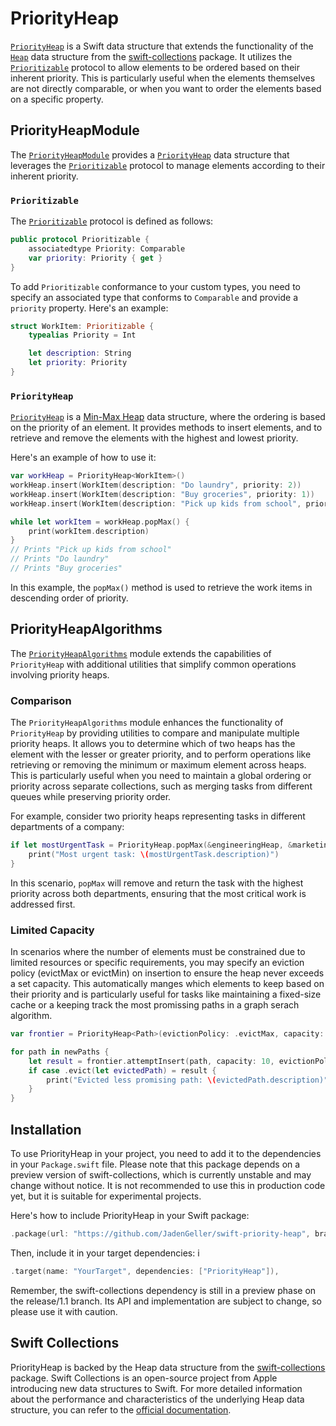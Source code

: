 # PriorityHeap

[`PriorityHeap`](https://jadengeller.github.io/swift-priority-heap/documentation/priorityheapmodule/priorityheap) is a Swift data structure that extends the functionality of the [`Heap`](https://github.com/apple/swift-collections/blob/main/Documentation/Heap.md) data structure from the [swift-collections](https://github.com/apple/swift-collections) package. It utilizes the [`Prioritizable`](https://jadengeller.github.io/swift-priority-heap/documentation/priorityheapmodule/prioritizable) protocol to allow elements to be ordered based on their inherent priority. This is particularly useful when the elements themselves are not directly comparable, or when you want to order the elements based on a specific property.

## PriorityHeapModule

The [`PriorityHeapModule`](https://jadengeller.github.io/swift-priority-heap/documentation/priorityheapmodule) provides a [`PriorityHeap`](https://jadengeller.github.io/swift-priority-heap/documentation/priorityheapmodule/priorityheap) data structure that leverages the [`Prioritizable`](https://jadengeller.github.io/swift-priority-heap/documentation/priorityheapmodule/prioritizable) protocol to manage elements according to their inherent priority.

### `Prioritizable`

The [`Prioritizable`](https://jadengeller.github.io/swift-priority-heap/documentation/priorityheapmodule/prioritizable) protocol is defined as follows:

```swift
public protocol Prioritizable {
    associatedtype Priority: Comparable
    var priority: Priority { get }
}
```

To add `Prioritizable` conformance to your custom types, you need to specify an associated type that conforms to `Comparable` and provide a `priority` property. Here's an example:

```swift
struct WorkItem: Prioritizable {
    typealias Priority = Int

    let description: String
    let priority: Priority
}
```

### `PriorityHeap`

[`PriorityHeap`](https://jadengeller.github.io/swift-priority-heap/documentation/priorityheapmodule/priorityheap) is a [Min-Max Heap](https://en.wikipedia.org/wiki/Min-max_heap) data structure, where the ordering is based on the priority of an element. It provides methods to insert elements, and to retrieve and remove the elements with the highest and lowest priority.

Here's an example of how to use it:

```swift
var workHeap = PriorityHeap<WorkItem>()
workHeap.insert(WorkItem(description: "Do laundry", priority: 2))
workHeap.insert(WorkItem(description: "Buy groceries", priority: 1))
workHeap.insert(WorkItem(description: "Pick up kids from school", priority: 3))

while let workItem = workHeap.popMax() {
    print(workItem.description)
}
// Prints "Pick up kids from school"
// Prints "Do laundry"
// Prints "Buy groceries"
```

In this example, the `popMax()` method is used to retrieve the work items in descending order of priority.

## PriorityHeapAlgorithms

The [`PriorityHeapAlgorithms`](https://jadengeller.github.io/swift-priority-heap/documentation/priorityheapalgorithms) module extends the capabilities of `PriorityHeap` with additional utilities that simplify common operations involving priority heaps.

### Comparison

The `PriorityHeapAlgorithms` module enhances the functionality of `PriorityHeap` by providing utilities to compare and manipulate multiple priority heaps. It allows you to determine which of two heaps has the element with the lesser or greater priority, and to perform operations like retrieving or removing the minimum or maximum element across heaps. This is particularly useful when you need to maintain a global ordering or priority across separate collections, such as merging tasks from different queues while preserving priority order.

For example, consider two priority heaps representing tasks in different departments of a company:

```swift
if let mostUrgentTask = PriorityHeap.popMax(&engineeringHeap, &marketingHeap) {
    print("Most urgent task: \(mostUrgentTask.description)")
}
```

In this scenario, `popMax` will remove and return the task with the highest priority across both departments, ensuring that the most critical work is addressed first.

### Limited Capacity

In scenarios where the number of elements must be constrained due to limited resources or specific requirements, you may specify an eviction policy (evictMax or evictMin) on insertion to ensure the heap never exceeds a set capacity. This automatically manges which elements to keep based on their priority and is particularly useful for tasks like maintaining a fixed-size cache or a keeping track the most promissing paths in a graph serach algorithm.

```swift
var frontier = PriorityHeap<Path>(evictionPolicy: .evictMax, capacity: 10)

for path in newPaths {
    let result = frontier.attemptInsert(path, capacity: 10, evictionPolicy: .evictMax)
    if case .evict(let evictedPath) = result {
        print("Evicted less promising path: \(evictedPath.description)")
    }
}
```

## Installation

To use PriorityHeap in your project, you need to add it to the dependencies in your `Package.swift` file. Please note that this package depends on a preview version of swift-collections, which is currently unstable and may change without notice. It is not recommended to use this in production code yet, but it is suitable for experimental projects.

Here's how to include PriorityHeap in your Swift package:

```swift
.package(url: "https://github.com/JadenGeller/swift-priority-heap", branch: "release/0.4.0")
```

Then, include it in your target dependencies:
i
```swift
.target(name: "YourTarget", dependencies: ["PriorityHeap"]),
```

Remember, the swift-collections dependency is still in a preview phase on the release/1.1 branch. Its API and implementation are subject to change, so please use it with caution.

## Swift Collections

PriorityHeap is backed by the Heap data structure from the [swift-collections](https://github.com/apple/swift-collections) package. Swift Collections is an open-source project from Apple introducing new data structures to Swift. For more detailed information about the performance and characteristics of the underlying Heap data structure, you can refer to the [official documentation](https://github.com/apple/swift-collections/blob/main/Documentation/Heap.md#performance).
